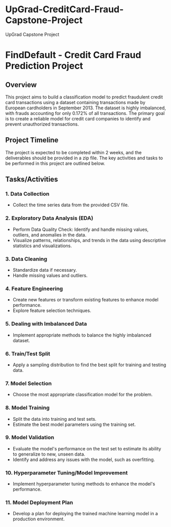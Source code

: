 # UpGrad-CreditCard-Fraud-Capstone-Project
UpGrad Capstone Project
# FindDefault - Credit Card Fraud Prediction Project

## Overview

This project aims to build a classification model to predict fraudulent credit card transactions using a dataset containing transactions made by European cardholders in September 2013. The dataset is highly imbalanced, with frauds accounting for only 0.172% of all transactions. The primary goal is to create a reliable model for credit card companies to identify and prevent unauthorized transactions.

## Project Timeline

The project is expected to be completed within 2 weeks, and the deliverables should be provided in a zip file. The key activities and tasks to be performed in this project are outlined below.

## Tasks/Activities

### 1. Data Collection

- Collect the time series data from the provided CSV file.

### 2. Exploratory Data Analysis (EDA)

- Perform Data Quality Check: Identify and handle missing values, outliers, and anomalies in the data.
- Visualize patterns, relationships, and trends in the data using descriptive statistics and visualizations.

### 3. Data Cleaning

- Standardize data if necessary.
- Handle missing values and outliers.

### 4. Feature Engineering

- Create new features or transform existing features to enhance model performance.
- Explore feature selection techniques.

### 5. Dealing with Imbalanced Data

- Implement appropriate methods to balance the highly imbalanced dataset.

### 6. Train/Test Split

- Apply a sampling distribution to find the best split for training and testing data.

### 7. Model Selection

- Choose the most appropriate classification model for the problem.

### 8. Model Training

- Split the data into training and test sets.
- Estimate the best model parameters using the training set.

### 9. Model Validation

- Evaluate the model's performance on the test set to estimate its ability to generalize to new, unseen data.
- Identify and address any issues with the model, such as overfitting.

### 10. Hyperparameter Tuning/Model Improvement

- Implement hyperparameter tuning methods to enhance the model's performance.

### 11. Model Deployment Plan

- Develop a plan for deploying the trained machine learning model in a production environment.

